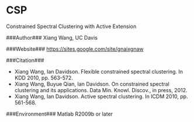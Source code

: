 CSP
===

Constrained Spectral Clustering with Active Extension

###Author###
Xiang Wang, UC Davis

###Website###
https://sites.google.com/site/gnaixgnaw

###Citation###
+ Xiang Wang, Ian Davidson. Flexible constrained spectral clustering. In KDD 2010, pp. 563-572. 
+ Xiang Wang, Buyue Qian, Ian Davidson. On constrained spectral clustering and its applications. Data Min. Knowl. Discov., in press, 2012.
+ Xiang Wang, Ian Davidson. Active spectral clustering. In ICDM 2010, pp. 561-568.

###Environment###
Matlab R2009b or later

